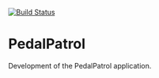 [![Build Status](https://travis-ci.org/PedalPatrol/PedalPatrol.svg?branch=master)](https://travis-ci.org/PedalPatrol/PedalPatrol)
# PedalPatrol
Development of the PedalPatrol application.
